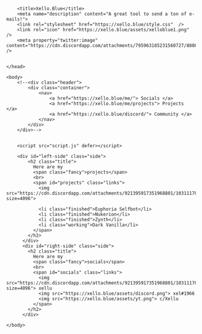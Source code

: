
<!----------------------->
<!--Xelko---------------->
<!----------------------->
<!DOCTYPE html>
<html translate="no">
    <head>
        <meta name="google" content="notranslate">
        <meta property="og:type" content="website">
        <meta property="og:title" content="Xello.Blue">
        <meta property="og:description" content="Mr. Worldwide#1966">
        <meta property="og:image" content="https://xello.blue/assets/xelloblue.png">
        <meta content="#07A1FF" data-react-helmet="true" name="theme-color" />

        <title>Xello.Blue</title>
        <meta name="description" content="A great tool to send a ton of e-mails!">
        <link rel="stylesheet" href="https://xello.blue/style.css"  />
        <link rel="icon" href="https://xello.blue/assets/xelloblue1.png" />
        <meta property="twitter:image" content="https://cdn.discordapp.com/attachments/795963185231560727/880856367139799060/ba819d4fe9c8967f3f86ffe587db7a96.png" />

        
    </head>

    <body>
        <!--<div class="header">
            <div class="container">
                <nav>
                    <a href="https://xello.blue/me/"> Socials </a>
                    <a href="https://xello.blue/me/projects"> Projects </a>
                    <a href="https://xello.blue/discord/"> Community </a>
                </nav>
            </div>
        </div>-->


        <script src="script.js" defer></script>
        
        <div id="left-side" class="side">
            <h2 class="title">
              Here are my
              <span class="fancy">projects</span>
              <br>
              <span id="projects" class="links">
                <img src="https://cdn.discordapp.com/attachments/921395917351968801/1031117897738768384/unknown.png?size=4096">

                <li class="finished">Euphoria Selfbot</li>
                <li class="finished">Nukerion</li>
                <li class="finished">Zynth</li>
                <li class="working">Dark Vanilla</li>
              </span>
            </h2>
          </div>
          <div id="right-side" class="side">
            <h2 class="title">
              Here are my
              <span class="fancy">socials</span>    
              <br>
              <span id="socials" class="links">
                <img src="https://cdn.discordapp.com/attachments/921395917351968801/1031117897738768384/unknown.png?size=4096"> xellu
                <img src="https://xello.blue/assets/discord.png"> xel#1966
                <img src="https://xello.blue/assets/yt.png"> c/Xellu
              </span>
            </h2>
          </div>

    </body>
</html>
